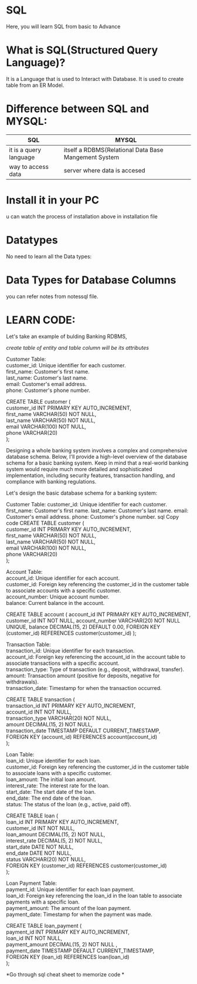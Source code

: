 # SQL
Here, you will learn SQL from basic to Advance


# What is SQL(Structured Query Language)?  
It is a Language that is used to Interact with Database. It is used to create table from an ER Model.
  
# Difference between SQL and MYSQL:
| SQL                           | MYSQL                                                     |    
| ----------------------------- | -------------                                             |   
| it is a query language        | itself a RDBMS(Relational Data Base Mangement System      |   
| way to access data            | server where data is accesed                              |   


# Install it in your PC   
u can watch the process of installation above in installation file  

# Datatypes  
No need to learn all the Data types:

# Data Types for Database Columns  
you can refer notes from notessql file.

  # LEARN CODE:
Let's take an example of bulding Banking RDBMS,  

*create table of entity and table column will be its attributes*  


Customer Table:  
customer_id: Unique identifier for each customer.  
first_name: Customer's first name.  
last_name: Customer's last name.  
email: Customer's email address.  
phone: Customer's phone number.  
   
  CREATE TABLE customer (  
    customer_id INT PRIMARY KEY AUTO_INCREMENT,  
    first_name VARCHAR(50) NOT NULL,  
    last_name VARCHAR(50) NOT NULL,  
    email VARCHAR(100) NOT NULL,  
    phone VARCHAR(20)  
);  
  
  
Designing a whole banking system involves a complex and comprehensive database schema. Below, I'll provide a high-level overview of the database schema for a basic banking system. Keep in mind that a real-world banking system would require much more detailed and sophisticated implementation, including security features, transaction handling, and compliance with banking regulations.

Let's design the basic database schema for a banking system:

Customer Table:
customer_id: Unique identifier for each customer.
first_name: Customer's first name.
last_name: Customer's last name.
email: Customer's email address.
phone: Customer's phone number.
sql
Copy code
CREATE TABLE customer (  
    customer_id INT PRIMARY KEY AUTO_INCREMENT,  
    first_name VARCHAR(50) NOT NULL,  
    last_name VARCHAR(50) NOT NULL,   
    email VARCHAR(100) NOT NULL,  
    phone VARCHAR(20)  
);    
   
Account Table:  
account_id: Unique identifier for each account.  
customer_id: Foreign key referencing the customer_id in the customer table to associate accounts with a specific customer.  
account_number: Unique account number.  
balance: Current balance in the account.  
  
  CREATE TABLE account (
    account_id INT PRIMARY KEY AUTO_INCREMENT,
    customer_id INT NOT NULL,
    account_number VARCHAR(20) NOT NULL UNIQUE,
    balance DECIMAL(15, 2) DEFAULT 0.00,
    FOREIGN KEY (customer_id) REFERENCES customer(customer_id)
);  

Transaction Table:  
transaction_id: Unique identifier for each transaction.  
account_id: Foreign key referencing the account_id in the account table to associate transactions with a specific account.  
transaction_type: Type of transaction (e.g., deposit, withdrawal, transfer).  
amount: Transaction amount (positive for deposits, negative for withdrawals).  
transaction_date: Timestamp for when the transaction occurred.  
  
 CREATE TABLE transaction (  
    transaction_id INT PRIMARY KEY AUTO_INCREMENT,  
    account_id INT NOT NULL,  
    transaction_type VARCHAR(20) NOT NULL,  
    amount DECIMAL(15, 2) NOT NULL,  
    transaction_date TIMESTAMP DEFAULT CURRENT_TIMESTAMP,  
    FOREIGN KEY (account_id) REFERENCES account(account_id)  
);  

  Loan Table:  
loan_id: Unique identifier for each loan.  
customer_id: Foreign key referencing the customer_id in the customer table to associate loans with a specific customer.   
loan_amount: The initial loan amount.  
interest_rate: The interest rate for the loan.  
start_date: The start date of the loan.  
end_date: The end date of the loan.  
status: The status of the loan (e.g., active, paid off).  
  
 CREATE TABLE loan (  
    loan_id INT PRIMARY KEY AUTO_INCREMENT,  
    customer_id INT NOT NULL,  
    loan_amount DECIMAL(15, 2) NOT NULL,  
    interest_rate DECIMAL(5, 2) NOT NULL,  
    start_date DATE NOT NULL,  
    end_date DATE NOT NULL,  
    status VARCHAR(20) NOT NULL,  
    FOREIGN KEY (customer_id) REFERENCES customer(customer_id)  
);  
   
  Loan Payment Table:  
payment_id: Unique identifier for each loan payment.   
loan_id: Foreign key referencing the loan_id in the loan table to associate payments with a specific loan.  
payment_amount: The amount of the loan payment.  
payment_date: Timestamp for when the payment was made.  
    
  CREATE TABLE loan_payment (  
    payment_id INT PRIMARY KEY AUTO_INCREMENT,  
    loan_id INT NOT NULL,  
    payment_amount DECIMAL(15, 2) NOT NULL ,  
    payment_date TIMESTAMP DEFAULT CURRENT_TIMESTAMP,  
    FOREIGN KEY (loan_id) REFERENCES loan(loan_id)  
);  
  

*Go through sql cheat sheet to memorize code *
  
